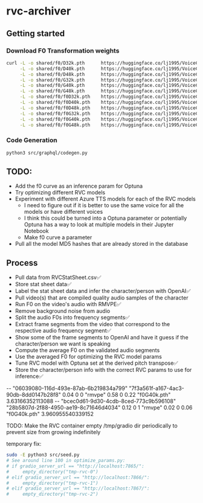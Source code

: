 # rvc-archiver

## Getting started

### Download F0 Transformation weights

```bash
curl -L -o shared/f0/D32k.pth      https://huggingface.co/lj1995/VoiceConversionWebUI/resolve/main/pretrained_v2/D32k.pth \
     -L -o shared/f0/D40k.pth      https://huggingface.co/lj1995/VoiceConversionWebUI/resolve/main/pretrained_v2/D40k.pth \
     -L -o shared/f0/D48k.pth      https://huggingface.co/lj1995/VoiceConversionWebUI/resolve/main/pretrained_v2/D48k.pth \
     -L -o shared/f0/G32k.pth      https://huggingface.co/lj1995/VoiceConversionWebUI/resolve/main/pretrained_v2/G32k.pth \
     -L -o shared/f0/G40k.pth      https://huggingface.co/lj1995/VoiceConversionWebUI/resolve/main/pretrained_v2/G40k.pth \
     -L -o shared/f0/G48k.pth      https://huggingface.co/lj1995/VoiceConversionWebUI/resolve/main/pretrained_v2/G48k.pth \
     -L -o shared/f0/f0D32k.pth    https://huggingface.co/lj1995/VoiceConversionWebUI/resolve/main/pretrained_v2/f0D32k.pth \
     -L -o shared/f0/f0D40k.pth    https://huggingface.co/lj1995/VoiceConversionWebUI/resolve/main/pretrained_v2/f0D40k.pth \
     -L -o shared/f0/f0D48k.pth    https://huggingface.co/lj1995/VoiceConversionWebUI/resolve/main/pretrained_v2/f0D48k.pth \
     -L -o shared/f0/f0G32k.pth    https://huggingface.co/lj1995/VoiceConversionWebUI/resolve/main/pretrained_v2/f0G32k.pth \
     -L -o shared/f0/f0G40k.pth    https://huggingface.co/lj1995/VoiceConversionWebUI/resolve/main/pretrained_v2/f0G40k.pth \
     -L -o shared/f0/f0G48k.pth    https://huggingface.co/lj1995/VoiceConversionWebUI/resolve/main/pretrained_v2/f0G48k.pth
```

### Code Generation

```bash
python3 src/graphql/codegen.py
```

## TODO:

- Add the f0 curve as an inference param for Optuna
- Try optimizing different RVC models
- Experiment with different Azure TTS models for each of the RVC models
  - I need to figure out if it is better to use the same voice for all the models or have different voices
  - I think this could be turned into a Optuna parameter or potentially Optuna has a way to look at multiple models in their Jupyter Notebook
  - Make f0 curve a parameter
- Pull all the model MD5 hashes that are already stored in the database

## Process

- Pull data from RVCStatSheet.csv✅
- Store stat sheet data✅
- Label the stat sheet data and infer the character/person with OpenAI✅
- Pull video(s) that are compiled quality audio samples of the character
- Run F0 on the video's audio with RMVPE✅
- Remove background noise from audio
- Split the audio F0s into frequency segments✅
- Extract frame segments from the video that correspond to the respective audio frequency segment✅
- Show some of the frame segments to OpenAI and have it guess if the character/person we want is speaking
- Compute the average F0 on the validated audio segments
- Use the averaged F0 for optimizing the RVC model params
- Tune RVC model with Optuna set at the derived pitch transpose✅
- Store the character/person info with the correct RVC params to use for inference✅

-- "06039080-116d-493e-87ab-6b219834a799" "7f3a561f-a167-4ac3-90db-8dd0147b28f8" 0.04 0 0 "rmvpe" 0.58 0 0.22 "f0G40k.pth" 3.63166352113088
-- "bcec0d61-9d30-4cdb-8ced-773c9b596108" "28b5807d-2f88-4950-ae19-8c71646d4034" 0.12 0 1 "rmvpe" 0.02 0 0.06 "f0G40k.pth" 3.960955540339152

TODO: Make the RVC container empty /tmp/gradio dir periodically to prevent size from growing indefinitely

temporary fix:

```bash
sudo -E python3 src/seed.py
# See around line 100 in optimize_params.py:
# if gradio_server_url == "http://localhost:7865/":
#     empty_directory("tmp-rvc-0")
# elif gradio_server_url == "http://localhost:7866/":
#     empty_directory("tmp-rvc-1")
# elif gradio_server_url == "http://localhost:7867/":
#     empty_directory("tmp-rvc-2")
```
